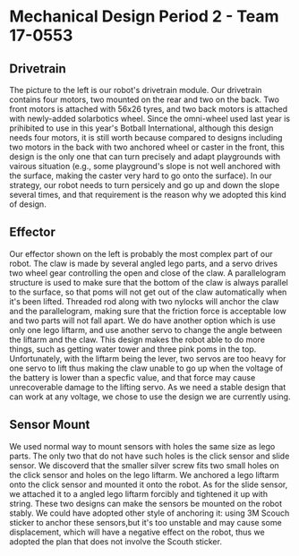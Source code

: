 # Mechanical Design Period 2 - Team 17-0553

## Drivetrain
The picture to the left is our robot's drivetrain module. Our drivetrain contains four motors, two mounted on the rear and two on the back. Two front motors is attached with 56x26 tyres, and two back motors is attached with newly-added solarbotics wheel. Since the omni-wheel used last year is prihibited to use in this year's Botball International, although this design needs four motors, it is still worth because compared to designs including two motors in the back with two anchored wheel or caster in the front, this design is the only one that can turn precisely and adapt playgrounds with vairous situation (e.g., some playground's slope is not well anchored with the surface, making the caster very hard to go onto the surface). In our strategy, our robot needs to turn persicely and go up and down the slope several times, and that requirement is the reason why we adopted this kind of design.

## Effector
Our effector shown on the left is probably the most complex part of our robot. The claw is made by several angled lego parts, and a servo drives two wheel gear controlling the open and close of the claw. A parallelogram structure is used to make sure that the bottom of the claw is always parallel to the surface, so that poms will not get out of the claw automatically when it's been lifted. Threaded rod along with two nylocks will anchor the claw and the parallelogram, making sure that the friction force is acceptable low and two parts will not fall apart. We do have another option which is use only one lego liftarm, and use another servo to change the angle between the liftarm and the claw. This design makes the robot able to do more things, such as getting water tower and three pink poms in the top. Unfortunately, with the liftarm being the lever, two servos are too heavy for one servo to lift thus making the claw unable to go up when the voltage of the battery is lower than a specfic value, and that force may cause unrecoverable damage to the lifting servo. As we need a stable design that can work at any voltage, we chose to use the design we are currently using.

## Sensor Mount
We used normal way to mount sensors with holes the same size as lego parts. The only two that do not have such holes is the click sensor and slide sensor. We discoverd that the smaller silver screw fits two small holes on the click sensor and holes on the lego liftarm. We anchored a lego liftarm onto the click sensor and mounted it onto the robot. As for the slide sensor, we attached it to a angled lego liftarm forcibly and tightened it up with string. These two designs can make the sensors be mounted on the robot stably. We could have adopted other style of anchoring it: using 3M Scouch sticker to anchor these sensors,but it's too unstable and may cause some displacement, which will have a negative effect on the robot, thus we adopted the plan that does not involve the Scouth sticker.
